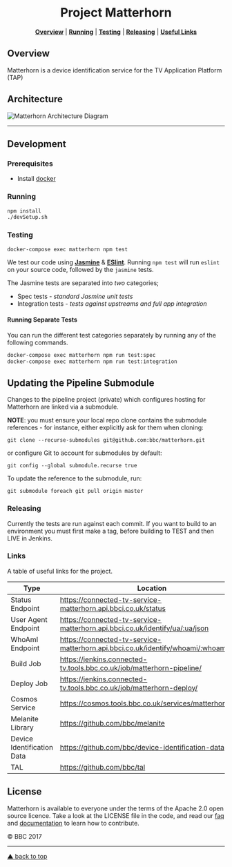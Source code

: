 <h1 align="center">Project Matterhorn</h1>

<p align="center">
  <b><a href="#overview">Overview</a></b> |
  <b><a href="#running">Running</a></b> |
  <b><a href="#testing">Testing</a></b> |
  <b><a href="#releasing">Releasing</a></b> |
  <b><a href="#useful-links">Useful Links</a></b>
</p>

## Overview

Matterhorn is a device identification service for the TV Application Platform (TAP)

## Architecture

![Matterhorn Architecture Diagram](https://goo.gl/vuV2ZF)

---

## Development

### Prerequisites
* Install [docker](https://docker.github.io/engine/installation/)

### Running

```bash
npm install
./devSetup.sh
```

### Testing

```bash
docker-compose exec matterhorn npm test
```

We test our code using [**Jasmine**](http://jasmine.github.io)
& [**ESlint**](http://eslint.org). Running
`npm test` will run `eslint` on your source code, followed by the
`jasmine` tests.

The Jasmine tests are separated into _two_ categories;

+ Spec tests - _standard Jasmine unit tests_
+ Integration tests - _tests against upstreams and full app integration_

#### Running Separate Tests ####

You can run the different test categories separately by running any of
the following commands.

```bash
docker-compose exec matterhorn npm run test:spec
docker-compose exec matterhorn npm run test:integration
```

## Updating the Pipeline Submodule

Changes to the pipeline project (private) which configures hosting for Matterhorn are linked via a submodule.

**NOTE**: you must ensure your local repo clone contains the submodule references - for instance, either explicitly ask for them when cloning:

```git clone --recurse-submodules git@github.com:bbc/matterhorn.git```

or configure Git to account for submodules by default:

```git config --global submodule.recurse true```

To update the reference to the submodule, run:

```
git submodule foreach git pull origin master
```

### Releasing

Currently the tests are run against each commit.
If you want to build to an environment you must first make a tag, before building to TEST and then LIVE in Jenkins.

### Links

A table of useful links for the project.

Type                       | Location
-------------------------- | --------
Status Endpoint            | https://connected-tv-service-matterhorn.api.bbci.co.uk/status
User Agent Endpoint        | https://connected-tv-service-matterhorn.api.bbci.co.uk/identify/ua/:ua/json
WhoAmI Endpoint            | https://connected-tv-service-matterhorn.api.bbci.co.uk/identify/whoami/:whoami/json
Build Job                  | https://jenkins.connected-tv.tools.bbc.co.uk/job/matterhorn-pipeline/
Deploy Job                 | https://jenkins.connected-tv.tools.bbc.co.uk/job/matterhorn-deploy/
Cosmos Service             | https://cosmos.tools.bbc.co.uk/services/matterhorn
Melanite Library           | https://github.com/bbc/melanite
Device Identification Data | https://github.com/bbc/device-identification-data
TAL                        | https://github.com/bbc/tal


## License

Matterhorn is available to everyone under the terms of the Apache 2.0 open source licence. Take a look at
the LICENSE file in the code, and read our [faq](https://bbc.github.io/tal/faq.html#question_who_can_use_this)
and [documentation](https://bbc.github.io/tal/other/contributing.html) to learn how to contribute.

© BBC 2017

---

[▲ back to top](#readme)
